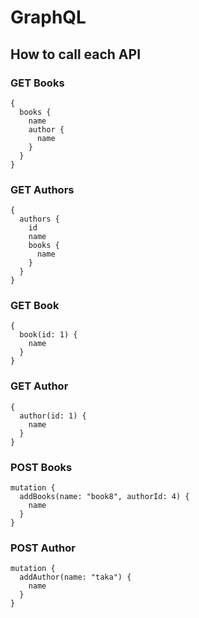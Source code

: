 # GraphQL

## How to call each API

### GET Books

```
{
  books {
    name
    author {
      name
    }
  }
}

```

### GET Authors

```
{
  authors {
    id
    name
    books {
      name
    }
  }
}
```

### GET Book

```
{
  book(id: 1) {
    name
  }
}
```

### GET Author

```
{
  author(id: 1) {
    name
  }
}
```

### POST Books

```
mutation {
  addBooks(name: "book8", authorId: 4) {
    name
  }
}
```

### POST Author

```
mutation {
  addAuthor(name: "taka") {
    name
  }
}
```
